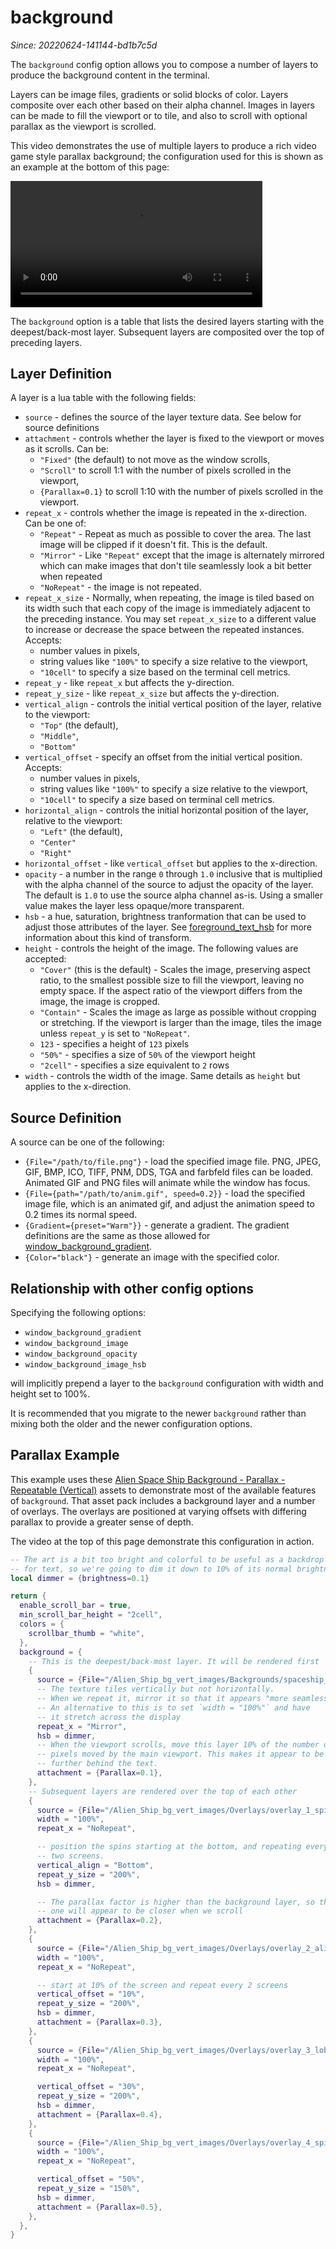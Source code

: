 # background

*Since: 20220624-141144-bd1b7c5d*

The `background` config option allows you to compose a number of layers to
produce the background content in the terminal.

Layers can be image files, gradients or solid blocks of color. Layers composite
over each other based on their alpha channel. Images in layers can be made to
fill the viewport or to tile, and also to scroll with optional parallax as the
viewport is scrolled.

This video demonstrates the use of multiple layers to produce a rich video game
style parallax background; the configuration used for this is shown as an
example at the bottom of this page:

<video width="80%" controls src="../../../screenshots/wezterm-parallax-2.mp4" loop></video>

The `background` option is a table that lists the desired layers starting with
the deepest/back-most layer.  Subsequent layers are composited over the top of
preceding layers.


## Layer Definition

A layer is a lua table with the following fields:

* `source` - defines the source of the layer texture data. See below for source definitions
* `attachment` - controls whether the layer is fixed to the viewport or moves as it scrolls. Can be:
  * `"Fixed"` (the default) to not move as the window scrolls,
  * `"Scroll"` to scroll 1:1 with the number of pixels scrolled in the viewport,
  * `{Parallax=0.1}` to scroll 1:10 with the number of pixels scrolled in the viewport.
* `repeat_x` - controls whether the image is repeated in the x-direction. Can be one of:
  * `"Repeat"` - Repeat as much as possible to cover the area. The last image will be clipped if it doesn't fit.  This is the default.
  * `"Mirror"` - Like `"Repeat"` except that the image is alternately mirrored which can make images that don't tile seamlessly look a bit better when repeated
  * `"NoRepeat"` - the image is not repeated.
* `repeat_x_size` - Normally, when repeating, the image is tiled based on its width such that each copy of the image is immediately adjacent to the preceding instance.  You may set `repeat_x_size` to a different value to increase or decrease the space between the repeated instances.  Accepts:
  * number values in pixels,
  * string values like `"100%"` to specify a size relative to the viewport,
  * `"10cell"` to specify a size based on the terminal cell metrics.
* `repeat_y` - like `repeat_x` but affects the y-direction.
* `repeat_y_size` - like `repeat_x_size` but affects the y-direction.
* `vertical_align` - controls the initial vertical position of the layer, relative to the viewport:
  * `"Top"` (the default),
  * `"Middle"`,
  * `"Bottom"`
* `vertical_offset` - specify an offset from the initial vertical position.  Accepts:
  * number values in pixels,
  * string values like `"100%"` to specify a size relative to the viewport,
  * `"10cell"` to specify a size based on terminal cell metrics.
* `horizontal_align` - controls the initial horizontal position of the layer, relative to the viewport:
  * `"Left"` (the default),
  * `"Center"`
  * `"Right"`
* `horizontal_offset` - like `vertical_offset` but applies to the x-direction.
* `opacity` - a number in the range `0` through `1.0` inclusive that is multiplied with the alpha channel of the source to adjust the opacity of the layer. The default is `1.0` to use the source alpha channel as-is. Using a smaller value makes the layer less opaque/more transparent.
* `hsb` - a hue, saturation, brightness tranformation that can be used to adjust those attributes of the layer. See [foreground_text_hsb](foreground_text_hsb.md) for more information about this kind of transform.
* `height` - controls the height of the image. The following values are accepted:
  * `"Cover"` (this is the default) - Scales the image, preserving aspect ratio, to the smallest possible size to fill the viewport, leaving no empty space.  If the aspect ratio of the viewport differs from the image, the image is cropped.
  * `"Contain"` - Scales the image as large as possible without cropping or stretching. If the viewport is larger than the image, tiles the image unless `repeat_y` is set to `"NoRepeat"`.
  * `123` - specifies a height of `123` pixels
  * `"50%"` - specifies a size of `50%` of the viewport height
  * `"2cell"` - specifies a size equivalent to `2` rows
* `width` - controls the width of the image. Same details as `height` but applies to the x-direction.

## Source Definition

A source can be one of the following:

* `{File="/path/to/file.png"}` - load the specified image file.  PNG, JPEG,
  GIF, BMP, ICO, TIFF, PNM, DDS, TGA and farbfeld files can be loaded.
  Animated GIF and PNG files will animate while the window has focus.
* `{File={path="/path/to/anim.gif", speed=0.2}}` - load the specified image file, which is an animated gif, and adjust the animation speed to 0.2 times its normal speed.
* `{Gradient={preset="Warm"}}` - generate a gradient. The gradient definitions
  are the same as those allowed for [window_background_gradient](window_background_gradient.md).
* `{Color="black"}` - generate an image with the specified color.

## Relationship with other config options

Specifying the following options:

* `window_background_gradient`
* `window_background_image`
* `window_background_opacity`
* `window_background_image_hsb`

will implicitly prepend a layer to the `background` configuration with width
and height set to 100%.

It is recommended that you migrate to the newer `background` rather than mixing
both the older and the newer configuration options.

## Parallax Example

This example uses these [Alien Space Ship Background - Parallax -
Repeatable
(Vertical)](https://www.gameartguppy.com/shop/space-ship-background-repeatable-vertical/)
assets to demonstrate most of the available features of `background`. That asset pack includes a background layer and a number of overlays. The overlays are positioned at varying offsets with differing parallax to provide a greater sense of depth.

The video at the top of this page demonstrate this configuration in action.

```lua
-- The art is a bit too bright and colorful to be useful as a backdrop
-- for text, so we're going to dim it down to 10% of its normal brightness
local dimmer = {brightness=0.1}

return {
  enable_scroll_bar = true,
  min_scroll_bar_height = "2cell",
  colors = {
    scrollbar_thumb = "white",
  },
  background = {
    -- This is the deepest/back-most layer. It will be rendered first
    {
      source = {File="/Alien_Ship_bg_vert_images/Backgrounds/spaceship_bg_1.png"},
      -- The texture tiles vertically but not horizontally.
      -- When we repeat it, mirror it so that it appears "more seamless".
      -- An alternative to this is to set `width = "100%"` and have
      -- it stretch across the display
      repeat_x = "Mirror",
      hsb = dimmer,
      -- When the viewport scrolls, move this layer 10% of the number of
      -- pixels moved by the main viewport. This makes it appear to be
      -- further behind the text.
      attachment = {Parallax=0.1},
    },
    -- Subsequent layers are rendered over the top of each other
    {
      source = {File="/Alien_Ship_bg_vert_images/Overlays/overlay_1_spines.png"},
      width = "100%",
      repeat_x = "NoRepeat",

      -- position the spins starting at the bottom, and repeating every
      -- two screens.
      vertical_align = "Bottom",
      repeat_y_size = "200%",
      hsb = dimmer,

      -- The parallax factor is higher than the background layer, so this
      -- one will appear to be closer when we scroll
      attachment = {Parallax=0.2},
    },
    {
      source = {File="/Alien_Ship_bg_vert_images/Overlays/overlay_2_alienball.png"},
      width = "100%",
      repeat_x = "NoRepeat",

      -- start at 10% of the screen and repeat every 2 screens
      vertical_offset = "10%",
      repeat_y_size = "200%",
      hsb = dimmer,
      attachment = {Parallax=0.3},
    },
    {
      source = {File="/Alien_Ship_bg_vert_images/Overlays/overlay_3_lobster.png"},
      width = "100%",
      repeat_x = "NoRepeat",

      vertical_offset = "30%",
      repeat_y_size = "200%",
      hsb = dimmer,
      attachment = {Parallax=0.4},
    },
    {
      source = {File="/Alien_Ship_bg_vert_images/Overlays/overlay_4_spiderlegs.png"},
      width = "100%",
      repeat_x = "NoRepeat",

      vertical_offset = "50%",
      repeat_y_size = "150%",
      hsb = dimmer,
      attachment = {Parallax=0.5},
    },
  },
}
```

